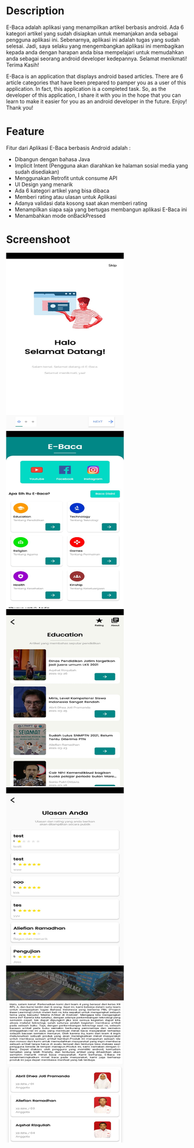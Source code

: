 # Description

E-Baca adalah aplikasi yang menampilkan artikel berbasis android. Ada 6 kategori artikel yang sudah disiapkan untuk memanjakan anda sebagai pengguna aplikasi ini. Sebenarnya, aplikasi ini adalah tugas yang sudah selesai. Jadi, saya selaku yang mengembangkan aplikasi ini membagikan kepada anda dengan harapan anda bisa mempelajari untuk memudahkan anda sebagai seorang android developer kedepannya. Selamat menikmati! Terima Kasih!

E-Baca is an application that displays android based articles. There are 6 article categories that have been prepared to pamper you as a user of this application. In fact, this application is a completed task. So, as the developer of this application, I share it with you in the hope that you can learn to make it easier for you as an android developer in the future. Enjoy! Thank you!

# Feature
Fitur dari Aplikasi E-Baca berbasis Android adalah : 
* Dibangun dengan bahasa Java
* Implicit Intent (Pengguna akan diarahkan ke halaman sosial media yang sudah disediakan)
* Menggunakan Retrofit untuk consume API
* UI Design yang menarik
* Ada 6 kategori artikel yang bisa dibaca
* Memberi rating atau ulasan untuk Aplikasi
* Adanya validasi data kosong saat akan memberi rating
* Menampilkan siapa saja yang bertugas membangun aplikasi E-Baca ini
* Menambahkan mode onBackPressed

# Screenshoot
<img src="https://github.com/aqshalrzq/E-Baca/blob/master/screenshoot/01.jpeg" width="320" height="480" />
<img src="https://github.com/aqshalrzq/E-Baca/blob/master/screenshoot/02.jpeg" width="320" height="480" />
<img src="https://github.com/aqshalrzq/E-Baca/blob/master/screenshoot/03.jpeg" width="320" height="480" />
<img src="https://github.com/aqshalrzq/E-Baca/blob/master/screenshoot/04.jpeg" width="320" height="480" />
<img src="https://github.com/aqshalrzq/E-Baca/blob/master/screenshoot/05.jpeg" width="320" height="480" />
